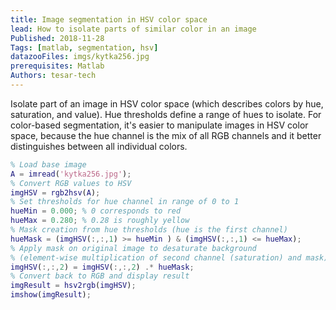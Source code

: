 ```yaml
---
title: Image segmentation in HSV color space
lead: How to isolate parts of similar color in an image
Published: 2018-11-28
Tags: [matlab, segmentation, hsv]
datazooFiles: imgs/kytka256.jpg
prerequisites: Matlab
Authors: tesar-tech
---
```

  
Isolate part of an image in HSV color space (which describes colors by hue, saturation, and value). Hue thresholds define a range of hues to isolate. For color-based segmentation, it's easier to manipulate images in HSV color space, because the hue channel is the mix of all RGB channels and it better distinguishes between all individual colors.

``` matlab
% Load base image
A = imread('kytka256.jpg');
% Convert RGB values to HSV
imgHSV = rgb2hsv(A);
% Set thresholds for hue channel in range of 0 to 1
hueMin = 0.000; % 0 corresponds to red
hueMax = 0.280; % 0.28 is roughly yellow
% Mask creation from hue thresholds (hue is the first channel)
hueMask = (imgHSV(:,:,1) >= hueMin ) & (imgHSV(:,:,1) <= hueMax);
% Apply mask on original image to desaturate background
% (element-wise multiplication of second channel (saturation) and mask)
imgHSV(:,:,2) = imgHSV(:,:,2) .* hueMask;
% Convert back to RGB and display result
imgResult = hsv2rgb(imgHSV);
imshow(imgResult);
```
